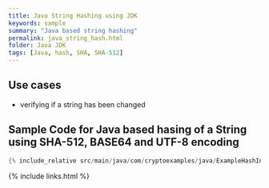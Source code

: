 ```yaml
---
title: Java String Hashing using JDK
keywords: sample
summary: "Java based string hashing"
permalink: java_string_hash.html
folder: Java JDK
tags: [Java, hash, SHA, SHA-512]
---
```


## Use cases

- verifying if a string has been changed

## Sample Code for Java based hasing of a String using SHA-512, BASE64 and UTF-8 encoding

```java
{% include_relative src/main/java/com/cryptoexamples/java/ExampleHashInOneMethod.java %}
```



{% include links.html %}
